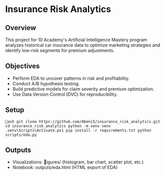 # Insurance Risk Analytics

## Overview
This project for 10 Academy's Artificial Intelligence Mastery program analyzes historical car insurance data to optimize marketing strategies and identify low-risk segments for premium adjustments.

## Objectives
- Perform EDA to uncover patterns in risk and profitability.
- Conduct A/B hypothesis testing.
- Build predictive models for claim severity and premium optimization.
- Use Data Version Control (DVC) for reproducibility.

## Setup
`ash
git clone https://github.com/Abeni5/insurance_risk_analytics.git
cd insurance_risk_analytics
python -m venv venv
.venv\Scripts\Activate.ps1
pip install -r requirements.txt
python scripts/eda.py
`

## Outputs
- Visualizations: igures/ (histogram, bar chart, scatter plot, etc.)
- Notebook: outputs/eda.html (HTML export of EDA)

